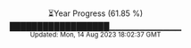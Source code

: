 <p align="center">
⏳Year Progress (61.85 %) <br>
██████████████████▁▁▁▁▁▁▁▁▁▁▁▁ <br>
<sub>Updated: Mon, 14 Aug 2023 18:02:37 GMT</sub>
</p>

